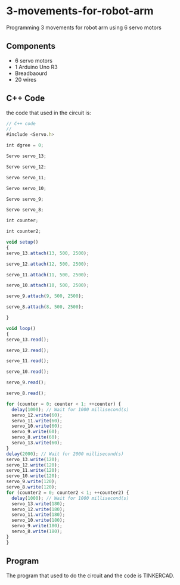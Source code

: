 # 3-movements-for-robot-arm
Programming 3 movements for robot arm using 6 servo motors

 ## Components
 - 6 servo motors
 - 1 Arduino Uno R3
 - Breadbaourd
 - 20 wires
 
 
 ## C++ Code 
  the code that used in the circuit is:
  ```javascript
// C++ code
//
#include <Servo.h>

int dgree = 0;

Servo servo_13;

Servo servo_12;

Servo servo_11;

Servo servo_10;

Servo servo_9;

Servo servo_8;

int counter;

int counter2;

void setup()
{
  servo_13.attach(13, 500, 2500);

  servo_12.attach(12, 500, 2500);

  servo_11.attach(11, 500, 2500);

  servo_10.attach(10, 500, 2500);

  servo_9.attach(9, 500, 2500);

  servo_8.attach(8, 500, 2500);

}

void loop()
{
  servo_13.read();

  servo_12.read();

  servo_11.read();

  servo_10.read();

  servo_9.read();

  servo_8.read();

  for (counter = 0; counter < 1; ++counter) {
    delay(1000); // Wait for 1000 millisecond(s)
    servo_12.write(60);
    servo_11.write(60);
    servo_10.write(60);
    servo_9.write(60);
    servo_8.write(60);
    servo_13.write(60);
  }
  delay(2000); // Wait for 2000 millisecond(s)
  servo_13.write(120);
  servo_12.write(120);
  servo_11.write(120);
  servo_10.write(120);
  servo_9.write(120);
  servo_8.write(120);
  for (counter2 = 0; counter2 < 1; ++counter2) {
    delay(1000); // Wait for 1000 millisecond(s)
    servo_13.write(180);
    servo_12.write(180);
    servo_11.write(180);
    servo_10.write(180);
    servo_9.write(180);
    servo_8.write(180);
  }
}

```
## Program
The program that used to do the circuit and the code is TINKERCAD.
